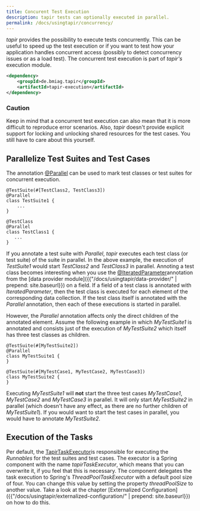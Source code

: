 ```yaml
---
title: Concurent Test Execution
description: tapir tests can optionally executed in parallel.
permalink: /docs/usingtapir/concurrency/
---
```


<i>tapir</i> provides the possibility to execute tests concurrently. This can
be useful to speed up the test execution or if you want to test how your
application handles concurrent access (possibly to detect concurrency
issues or as a load test). The concurrent test execution is part of
<i>tapir's</i> execution module.

``` xml
<dependency>
    <groupId>de.bmiag.tapir</groupId>
    <artifactId>tapir-execution</artifactId>
</dependency>
```
<div class="panel panel-warning">
  <div class="panel-heading">
    <h3 class="panel-title"><span class="fa fa-warning"></span> Caution</h3>
  </div>
  <div class="panel-body">
  Keep in mind that a concurrent test execution can also mean that it is
  more difficult to reproduce error scenarios. Also, <i>tapir</i> doesn't provide
  explicit support for locking and unlocking shared resources for the test
  cases. You still have to care about this yourself.
  </div>
</div>

## Parallelize Test Suites and Test Cases

The annotation [@Parallel](https://www.javadoc.io/page/de.bmiag.tapir/tapir/latest/de/bmiag/tapir/execution/annotations/behaviour/Parallel.html) can be used to mark test classes or test suites
for concurrent execution.

``` xtend
@TestSuite(#[TestClass2, TestClass3])
@Parallel
class TestSuite1 {
    ...
}

@TestClass
@Parallel
class TestClass1 {
   ...
}
```

If you annotate a test suite with *Parallel*, <i>tapir</i> executes each test
class (or test suite) of the suite in parallel. In the above example,
the execution of *TestSuite1* would start *TestClass2* and *TestClass3*
in parallel. Annoting a test class becomes interesting when you use the
[@IteratedParameter](https://www.javadoc.io/page/de.bmiag.tapir/tapir/latest/de/bmiag/tapir/execution/annotations/parameter/IteratedParameter.html)annotation
from the [data provider module]({{"/docs/usingtapir/data-provider/" | prepend: site.baseurl}}) on a field. If a field of
a test class is annotated with *IteratedParameter*, then the test class
is executed for each element of the corresponding data collection. If
the test class itself is annotated with the *Parallel* annotation, then
each of these executions is started in parallel.

However, the *Parallel* annotation affects only the direct children of
the annotated element. Assume the following example in which
*MyTestSuite1* is annotated and consists just of the execution of
*MyTestSuite2* which itself has three test classes as children.

``` xtend
@TestSuite(#[MyTestSuite2])
@Parallel
class MyTestSuite1 {
}

@TestSuite(#[MyTestCase1, MyTestCase2, MyTestCase3])
class MyTestSuite2 {
}
```

Executing *MyTestSuite1* will **not** start the three test cases
*MyTestCase1*, *MyTestCase2* and *MyTestCase3* in parallel. It will only
start *MyTestSuite2* in parallel (which doesn't have any effect, as
there are no further children of *MyTestSuite1*). If you would want to
start the test cases in parallel, you would have to annotate
*MyTestSuite2*.

## Execution of the Tasks

Per default, the
[TapirTaskExecutor](https://www.javadoc.io/page/de.bmiag.tapir/tapir/latest/de/bmiag/tapir/execution/executor/TapirTaskExecuter.html)is
responsible for executing the *Runnables* for the test suites and test
cases. The executor is a Spring component with the name
*tapirTaskExecutor*, which means that you can overwrite it, if you feel
that this is necessary. The component delegates the task execution to
Spring's *ThreadPoolTaskExecutor* with a default pool size of four. You
can change this value by setting the property *threadPoolSize* to
another value. Take a look at the chapter [Externalized
Configuration]({{"/docs/usingtapir/externalized-configuration/" | prepend: site.baseurl}}) on how to do this.
